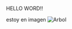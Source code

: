 HELLO WORD!!

estoy en imagen
![Arbol](https://dam.ngenespanol.com/wp-content/uploads/2019/06/arbol-mas-alto-del-mundo.png)